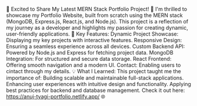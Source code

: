 🚀 Excited to Share My Latest MERN Stack Portfolio Project! 🌟
I'm thrilled to showcase my Portfolio Website, built from scratch using the MERN stack (MongoDB, Express.js, React.js, and Node.js). This project is a reflection of my journey as a developer and highlights my passion for creating dynamic, user-friendly applications.
🔑 Key Features:
Dynamic Project Showcase: Displaying my key projects with interactive features.
Responsive Design: Ensuring a seamless experience across all devices.
Custom Backend API: Powered by Node.js and Express for fetching project data.
MongoDB Integration: For structured and secure data storage.
React Frontend: Offering smooth navigation and a modern UI.
Contact: Enabling users to cintact through my details.
💡 What I Learned:
This project taught me the importance of:
Building scalable and maintainable full-stack applications.
Enhancing user experiences with intuitive design and functionality.
Applying best practices for backend and database management.
Check it out here: https://anuj-tyagi-portfolio.netlify.app/ 🌐

